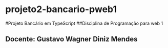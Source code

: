 # projeto2-bancario-pweb1
#Projeto Bancário em TypeScript
##Disciplina de Programação para web 1
## Docente: Gustavo Wagner Diniz Mendes
